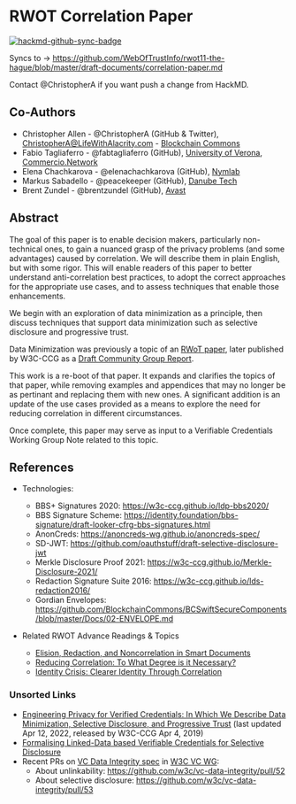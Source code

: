 # RWOT Correlation Paper 

[![hackmd-github-sync-badge](https://hackmd.io/1rGIb8kmSKWE7QYWfVR_rw/badge)](https://hackmd.io/1rGIb8kmSKWE7QYWfVR_rw)

Syncs to -> https://github.com/WebOfTrustInfo/rwot11-the-hague/blob/master/draft-documents/correlation-paper.md

Contact @ChristopherA if you want push a change from HackMD.

## Co-Authors

* Christopher Allen - @ChristopherA (GitHub & Twitter), ChristopherA@LifeWithAlacrity.com - [Blockchain Commons](https://www.BlockchainCommons.com)
* Fabio Tagliaferro - @fabtagliaferro (GitHub), [University of Verona](https://www.di.univr.it/?ent=persona&id=39578&lang=en), [Commercio.Network](https://commercio.network/)
* Elena Chachkarova - @elenachachkarova (GitHub), [Nymlab](https://www.nymlab.it/#/)
* Markus Sabadello - @peacekeeper (GitHub), [Danube Tech](https://danubetech.com/)
* Brent Zundel - @brentzundel (GitHub), [Avast](https://www.avast.com/)

## Abstract

The goal of this paper is to enable decision makers, particularly non-technical ones, to gain a nuanced grasp of the privacy problems (and some advantages) caused by correlation. We will describe them in plain English, but with some rigor. This will enable readers of this paper to better understand anti-correlation best practices, to adopt the correct approaches for the appropriate use cases, and to assess techniques that enable those enhancements.

We begin with an exploration of data minimization as a principle, then discuss techniques that support data minimization such as selective disclosure and progressive trust. 

Data Minimization was previously a topic of an [RWoT paper](https://github.com/WebOfTrustInfo/rwot5-boston/blob/master/draft-documents/DataMinimization/Data%20Minimzation%20and%20Selective%20Disclosure.md), later published by W3C-CCG as a [Draft Community Group Report](https://w3c-ccg.github.io/data-minimization/).

This work is a re-boot of that paper. It expands and clarifies the topics of that paper, while removing examples and appendices that may no longer be as pertinant and replacing them with new ones. A significant addition is an update of the use cases provided as a means to explore the need for reducing correlation in different circumstances.

Once complete, this paper may serve as input to a Verifiable Credentials Working Group Note related to this topic.

## References

* Technologies:
    * BBS+ Signatures 2020: https://w3c-ccg.github.io/ldp-bbs2020/
    * BBS Signature Scheme: https://identity.foundation/bbs-signature/draft-looker-cfrg-bbs-signatures.html
    * AnonCreds: https://anoncreds-wg.github.io/anoncreds-spec/
    * SD-JWT: https://github.com/oauthstuff/draft-selective-disclosure-jwt
    * Merkle Disclosure Proof 2021: https://w3c-ccg.github.io/Merkle-Disclosure-2021/
    * Redaction Signature Suite 2016: https://w3c-ccg.github.io/lds-redaction2016/
    * Gordian Envelopes: https://github.com/BlockchainCommons/BCSwiftSecureComponents/blob/master/Docs/02-ENVELOPE.md

* Related RWOT Advance Readings & Topics
    * [Elision, Redaction, and Noncorrelation in Smart Documents](https://github.com/WebOfTrustInfo/rwot11-the-hague/blob/master/advance-readings/elision-redaction-correlation-smart-documents.md)
    * [Reducing Correlation: To What Degree is it Necessary?](https://github.com/WebOfTrustInfo/rwot11-the-hague/blob/master/advance-readings/reducing-correlation.md)
    * [Identity Crisis: Clearer Identity Through Correlation](https://github.com/WebOfTrustInfo/ID2020DesignWorkshop/blob/master/final-documents/identity-crisis.pdf)

### Unsorted Links

* [Engineering Privacy for Verified Credentials: In Which We Describe Data Minimization, Selective Disclosure, and Progressive Trust](https://github.com/w3c-ccg/data-minimization) (last updated Apr 12, 2022, released by W3C-CCG Apr 4, 2019)
* [Formalising Linked-Data based Verifiable Credentials for Selective Disclosure](https://ssr2022.com/slides/FormalisingLinkedDataBasedVerifiableCredentials.pdf)
* Recent PRs on [VC Data Integrity spec](https://w3c.github.io/vc-data-integrity/) in [W3C VC WG](https://www.w3.org/groups/wg/vc):
    * About unlinkability: https://github.com/w3c/vc-data-integrity/pull/52
    * About selective disclosure: https://github.com/w3c/vc-data-integrity/pull/53
